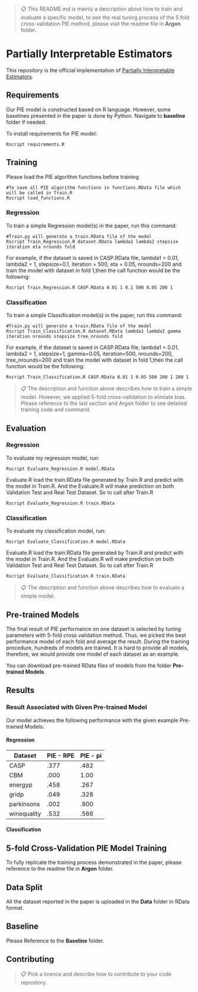 >📋  This README.md is mainly a description about how to train and evaluate a specific model, to see the real tuning process of the 5 fold cross-validation PIE method, please visit the readme file in **Argon** folder.

# Partially Interpretable Estimators

This repository is the official implementation of [Partially Interpretable Estimators](https://arxiv.org/abs/2030.12345). 

<!-- 
>📋  Optional: include a graphic explaining your approach/main result, bibtex entry, link to demos, blog posts and tutorials
-->
## Requirements

Our PIE model is constructed based on R language. However, some baselines presented in the paper is done by Python. Navigate to **baseline** folder if needed.

To install requirements for PIE model:

```setup
Rscript requirements.R
```

<!-- 
>📋  Describe how to set up the environment, e.g. pip/conda/docker commands, download datasets, etc...
-->
## Training
Please load the PIE algorithm functions before training
```train
#To save all PIE algorithm functions in functions.RData file which will be called in Train.R
Rscript load_functions.R 
```
### Regression
To train a simple Regression model(s) in the paper, run this command:

```train
#Train.py will generate a train.RData file of the model
Rscript Train_Regression.R dataset.RData lambda1 lambda2 stepsize iteration eta nrounds fold

```
For example, if the dataset is saved in CASP.RData file, lambda1 = 0.01, lambda2 = 1, stepsize=0.1, iteration = 500, eta = 0.05, nrounds=200 and train the model with dataset in fold 1,then the call function would be the following:

```train
Rscript Train_Regression.R CASP.RData 0.01 1 0.1 500 0.05 200 1
```
### Classification
To train a simple Classification model(s) in the paper, run this command:

```train
#Train.py will generate a train.RData file of the model
Rscript Train_Classification.R dataset.RData lambda1 lambda2 gamma iteration nrounds stepsize tree_nrounds fold
```
For example, if the dataset is saved in CASP.RData file, lambda1 = 0.01, lambda2 = 1, stepsize=1, gamma=0.05, iteration=500, nrounds=200, tree_nrounds=200 and train the model with dataset in fold 1,then the call function would be the following:


```train
Rscript Train_Classification.R CASP.RData 0.01 1 0.05 500 200 1 200 1
```
>📋  The description and function above describes how to train a simple model. However, we applied 5-fold cross-validation to elimiate bias. Please reference to the last section and Argon folder to see detailed training code and command.

## Evaluation

### Regression
To evaluate my regression model, run:

```eval
Rscript Evaluate_Regression.R model.RData
```
Evaluate.R load the train.RData file generated by Train.R and predict with the model in Train.R. And the Evaluate.R will make prediction on both Validation Test and Real Test Dataset. So to call after Train.R

```eval
Rscript Evaluate_Regression.R train.RData
```
### Classification
To evaluate my classification model, run:

```eval
Rscript Evaluate_Classification.R model.RData
```
Evaluate.R load the train.RData file generated by Train.R and predict with the model in Train.R. And the Evaluate.R will make prediction on both Validation Test and Real Test Dataset. So to call after Train.R

```eval
Rscript Evaluate_Classification.R train.RData
```
>📋  The description and function above describes how to evaluate a simple model.

## Pre-trained Models
The final result of PIE performance on one dataset is selected by tuning parameters with 5-fold cross validation method. Thus, we picked the best performance model of each fold and average the result. During the training procedure, hundreds of models are trained. It is hard to provide all models, therefore, we would provide one model of each dataset as an example.

You can download pre-trained RData files of models from the folder **Pre-trained Models**.

<!-- 
- [My awesome model](https://drive.google.com/mymodel.pth) trained on ImageNet using parameters x,y,z. 

>📋  Give a link to where/how the pretrained models can be downloaded and how they were trained (if applicable).  Alternatively you can have an additional column in your results table with a link to the models.
-->
## Results

### Result Associated with Given Pre-trained Model
Our model achieves the following performance with the given example Pre-trained Models:

#### Regression
| Dataset            |   PIE - RPE     |   PIE - pi     |
| ------------------ |---------------- | -------------- |
| CASP               |     .377        |      .482      |
| CBM                |     .000        |      1.00      |
| energyp            |     .458        |      .267      |
| gridp              |     .049        |      .328      |
| parkinsons         |     .002        |      .900      |
| winequality        |     .532        |      .566      |

#### Classification

<!-- 
>📋  Include a table of results from your paper, and link back to the leaderboard for clarity and context. If your main result is a figure, include that figure and link to the command or notebook to reproduce it. 
-->
## 5-fold Cross-Validation PIE Model Training
To fully replicate the training process demonstrated in the paper, please reference to the readme file in **Argon** folder.

## Data Split
All the dataset reported in the paper is uploaded in the **Data** folder in RData format.

## Baseline
Please Reference to the **Baseline** folder.

## Contributing

>📋  Pick a licence and describe how to contribute to your code repository. 
